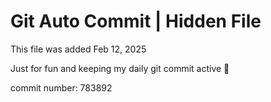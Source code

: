 # Git Auto Commit | Hidden File

This file was added Feb 12, 2025

Just for fun and keeping my daily git commit active 🤪

commit number: 783892

